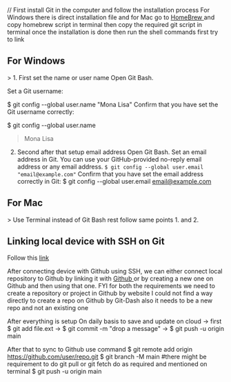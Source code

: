 /*<!--this file should be able to guide on the initial installation for Git in the local system-->*/
First install Git in the computer and follow the installation process
For Windows there is direct installation file and for Mac go to <a href='https://brew.sh'> HomeBrew </a> and copy homebrew script in terminal then copy the required git script in terminal
once the installation is done then run the shell commands first try to link

<h2> For Windows</h2>>
1. First set the name or user name
Open Git Bash.

Set a Git username:

$ git config --global user.name "Mona Lisa"
Confirm that you have set the Git username correctly:

$ git config --global user.name
> Mona Lisa
2. Second after that setup email address
Open Git Bash.
Set an email address in Git. You can use your GitHub-provided no-reply email address or any email address.
`$ git config --global user.email "email@example.com"`
Confirm that you have set the email address correctly in Git:
$ git config --global user.email
email@example.com

<h2> For Mac </h2>>
Use Terminal instead of Git Bash rest follow same points 1. and 2. 

<h2> Linking local device with SSH on Git </h2>
Follow this <a href='https://docs.github.com/en/authentication/connecting-to-github-with-ssh/generating-a-new-ssh-key-and-adding-it-to-the-ssh-agent'> link </a> 

After connecting device with Github using SSH, we can either connect local repository to Github by linking it with <a href='https://docs.github.com/en/repositories/working-with-files/managing-files/adding-a-file-to-a-repository#adding-a-file-to-a-repository-using-the-command-line'> Github </a> or by creating a new one on Github and then using that one.
FYI for both the requirements we need to create a repository or project in Github by website I could not find a way directly to create a repo on Github by Git-Dash also it needs to be a new repo and not an existing one

After everything is setup 
On daily basis to save and update on cloud
-> first $ git add file.ext
-> $ git commit -m "drop a message"
-> $ git push -u origin main

After that to sync to Github
use command 
$ git remote add origin https://github.com/user/repo.git
$ git branch -M main 
#there might be requirement to do git pull or git fetch do as required and mentioned on terminal
$ git push -u origin main
